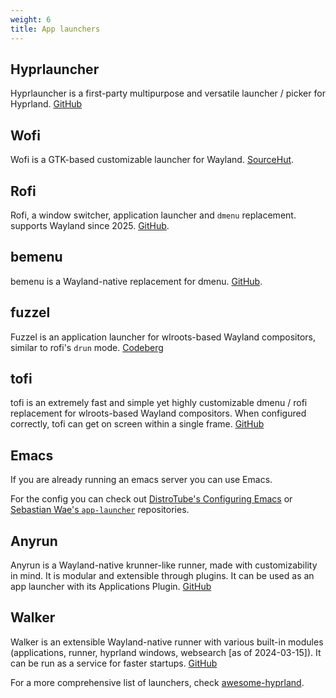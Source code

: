 ```yaml
---
weight: 6
title: App launchers
---
```


## Hyprlauncher
Hyprlauncher is a first-party multipurpose and versatile launcher / picker for Hyprland.
[GitHub](https://github.com/hyprwm/hyprlauncher)

## Wofi

Wofi is a GTK-based customizable launcher for Wayland.
[SourceHut](https://hg.sr.ht/~scoopta/wofi).

## Rofi

Rofi, a window switcher, application launcher and `dmenu` replacement. supports Wayland since 2025. [GitHub](https://github.com/davatorium/rofi).

## bemenu

bemenu is a Wayland-native replacement for dmenu.
[GitHub](https://github.com/Cloudef/bemenu).

## fuzzel

Fuzzel is an application launcher for wlroots-based Wayland compositors, similar
to rofi's `drun` mode. [Codeberg](https://codeberg.org/dnkl/fuzzel)

## tofi

tofi is an extremely fast and simple yet highly customizable dmenu / rofi
replacement for wlroots-based Wayland compositors. When configured correctly,
tofi can get on screen within a single frame.
[GitHub](https://github.com/philj56/tofi)

## Emacs

If you are already running an emacs server you can use Emacs.

For the config you can check out
[DistroTube's Configuring Emacs](https://gitlab.com/dwt1/configuring-emacs/-/blob/main/07-the-final-touches/scripts/app-launchers.el?ref_type=heads)
or [Sebastian Wae's `app-launcher`](https://github.com/SebastienWae/app-launcher)
repositories.

## Anyrun

Anyrun is a Wayland-native krunner-like runner, made with customizability in
mind. It is modular and extensible through plugins. It can be used as an app
launcher with its Applications Plugin.
[GitHub](https://github.com/anyrun-org/anyrun)

## Walker

Walker is an extensible Wayland-native runner with various built-in modules
(applications, runner, hyprland windows, websearch [as of 2024-03-15]). It can
be run as a service for faster startups.
[GitHub](https://github.com/abenz1267/walker)

For a more comprehensive list of launchers, check
[awesome-hyprland](https://github.com/hyprland-community/awesome-hyprland#runners-menus-and-application-launchers).
